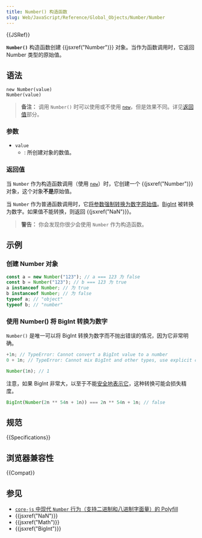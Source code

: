 ```yaml
---
title: Number() 构造函数
slug: Web/JavaScript/Reference/Global_Objects/Number/Number
---
```


{{JSRef}}

**`Number()`** 构造函数创建 {{jsxref("Number")}} 对象。当作为函数调用时，它返回 Number 类型的原始值。

## 语法

```js-nolint
new Number(value)
Number(value)
```

> **备注：** 调用 `Number()` 时可以使用或不使用 [`new`](/zh-CN/docs/Web/JavaScript/Reference/Operators/new)，但是效果不同。详见[返回值](#返回值)部分。

### 参数

- `value`
  - : 所创建对象的数值。

### 返回值

当 `Number` 作为构造函数调用（使用 [`new`](/zh-CN/docs/Web/JavaScript/Reference/Operators/new)）时，它创建一个 {{jsxref("Number")}} 对象，这个对象**不是**原始值。

当 `Number` 作为普通函数调用时，它[将参数强制转换为数字原始值](/zh-CN/docs/Web/JavaScript/Reference/Global_Objects/Number#Number_强制转换)。[BigInt](/zh-CN/docs/Web/JavaScript/Reference/Global_Objects/BigInt) 被转换为数字。如果值不能转换，则返回 {{jsxref("NaN")}}。

> **警告：** 你会发现你很少会使用 `Number` 作为构造函数。

## 示例

### 创建 Number 对象

```js
const a = new Number("123"); // a === 123 为 false
const b = Number("123"); // b === 123 为 true
a instanceof Number; // 为 true
b instanceof Number; // 为 false
typeof a; // "object"
typeof b; // "number"
```

### 使用 Number() 将 BigInt 转换为数字

`Number()` 是唯一可以将 BigInt 转换为数字而不抛出错误的情况，因为它非常明确。

```js example-bad
+1n; // TypeError: Cannot convert a BigInt value to a number
0 + 1n; // TypeError: Cannot mix BigInt and other types, use explicit conversions
```

```js example-good
Number(1n); // 1
```

注意，如果 BigInt 非常大，以至于不能[安全地表示它](/zh-CN/docs/Web/JavaScript/Reference/Global_Objects/Number/isSafeInteger)，这种转换可能会损失精度。

```js
BigInt(Number(2n ** 54n + 1n)) === 2n ** 54n + 1n; // false
```

## 规范

{{Specifications}}

## 浏览器兼容性

{{Compat}}

## 参见

- [`core-js` 中现代 `Number` 行为（支持二进制和八进制字面量）的 Polyfill](https://github.com/zloirock/core-js#ecmascript-number)
- {{jsxref("NaN")}}
- {{jsxref("Math")}}
- {{jsxref("BigInt")}}
